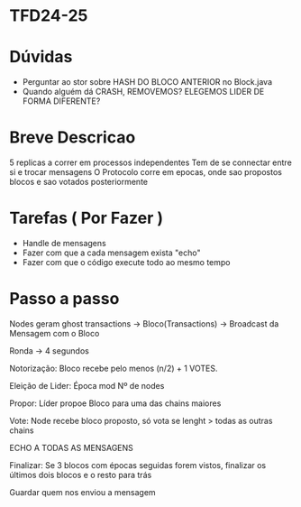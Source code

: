 # TFD24-25

# Dúvidas
- Perguntar ao stor sobre HASH DO BLOCO ANTERIOR no Block.java
- Quando alguém dá CRASH, REMOVEMOS? ELEGEMOS LIDER DE FORMA DIFERENTE?

# Breve Descricao

5 replicas a correr em processos independentes
Tem de se connectar entre si e trocar mensagens
O Protocolo corre em epocas, onde sao propostos blocos e sao votados posteriormente

# Tarefas ( Por Fazer )

- Handle de mensagens
- Fazer com que a cada mensagem exista "echo"
- Fazer com que o código execute todo ao mesmo tempo


# Passo a passo
Nodes geram ghost transactions -> Bloco(Transactions) -> Broadcast da Mensagem com o Bloco

Ronda -> 4 segundos

Notorização: Bloco recebe pelo menos (n/2) + 1 VOTES. 

Eleição de Lider: Época mod Nº de nodes

Propor: Líder propoe Bloco para uma das chains maiores

Vote: Node recebe bloco proposto, só vota se lenght > todas as outras chains

ECHO A TODAS AS MENSAGENS

Finalizar: Se 3 blocos com épocas seguidas forem vistos, finalizar os últimos dois blocos e o resto para trás

Guardar quem nos enviou a mensagem
